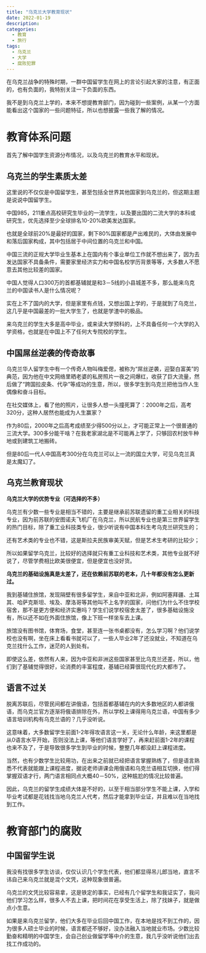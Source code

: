 ```yaml
---
title: "乌克兰大学教育现状"
date: 2022-01-19
description: 
categories:
  - 教育
  - 旅行
tags:
  - 乌克兰
  - 大学
  - 腐败犯罪
---
```


在乌克兰战争的特殊时期，一群中国留学生在网上的言论引起大家的注意，有正面的，也有负面的，我特别关注一下负面的东西。

我不是到乌克兰上学的，本来不想提教育部门，因为碰到一些案例，从某一个方面能看出这个国家的一些问题特征，所以也想披露一些我了解的情况。

# **教育体系问题**

首先了解中国学生资源分布情况，以及乌克兰的教育水平和现状。

## 乌克兰的学生素质太差

这里说的不仅仅是中国留学生，甚至包括全世界其他国家到乌克兰的，但这期主题是说说中国留学生。

中国985，211重点高校研究生毕业的一流学生，以及要出国的二流大学的本科或研究生，优先选择至少全球排名10-20%欧美发达国家。

也就是全球前20%是最好的国家，剩下80%国家都是产出难民的，大体由发展中和落后国家构成，其中包括居于中间位置的乌克兰和中国。

中国三流的正规大学毕业生基本上在国内有个事业单位工作就不想出来了，因为去发达国家不具备条件，需要家里经济实力和中国名校学历背景等等，大多数人不愿意去其他比较差的国家。

中国人觉得人口300万的首都基辅就是和3－5线的小县城差不多，那么能来乌克兰的中国读书人是什么情况呢？

实在上不了国内的大学，但是家里有点钱，又想出国上学的，于是就到了乌克兰，这几乎是中国最差的一批大学生了，也就是学渣中的极品。

来乌克兰的学生大多是高中毕业，或来读大学预科的，上不具备任何一个大学的入学资格，也就是在中国上不了任何大专院校的学生。

## 中国屌丝逆袭的传奇故事

乌克兰华人留学生中有一个传奇人物叫梅爱偲，被称为“屌丝逆袭，迎娶白富美”的典范，因为他在中文网络里晒老婆的私房照片一夜之间爆红，收获了巨大流量，然后做了“跨国拉皮条、代孕”等成功的生意，所以，很多学生到乌克兰把他当作人生偶像和奋斗目标。

在社交媒体上，看了他的照片，让很多人想一头撞死算了：2000年之后，高考320分，这种人居然也能成为人生赢家？

作为80后，2000年之后高考成绩至少得500分以上，才可能正常上一个很普通的三流大学。300多分能干啥？在我老家湖北是不可能再上学了，只够回农村放牛种地或到建筑工地搬砖。

但是80后一代人中国高考300分在乌克兰可以上一流的国立大学，可见乌克兰真是太魔幻了。

## 乌克兰教育现状

**乌克兰大学的优势专业（可选择的不多）**

乌克兰有少数一些专业是相当不错的，主要是继承前苏联遗留的重工业相关的科技专业，因为前苏联的安图诺夫飞机厂在乌克兰，所以民航专业也是第三世界留学生的热门目标，除了重工业科技类专业，很少听说有中国本科生考乌克兰研究生的；

还有艺术类的专业也不错，这是斯拉夫民族审美天赋，但是艺术生考研的比较少；

所以如果留学乌克兰，比较好的选择就只有重工业科技和艺术类，其他专业就不好说了，尽管学费相比欧美很便宜，但是便宜也没好货。

**乌克兰的基础设施真是太差了，还在依赖前苏联的老本，几十年都没有怎么更新过。**

我到基辅住旅馆，发现隔壁有很多留学生，来自中亚和北非，例如阿塞拜疆、土耳其、哈萨克斯坦、埃及、摩洛哥等其他叫不上名字的国家，问他们为什么不住学校宿舍，那不是更方便和经济实惠吗？学生们说学校宿舍太差了，很多基础设施没有，所以还不如在外面住旅馆，像上下班一样坐车去上课。

旅馆没有图书馆，体育场，食堂，甚至连一张书桌都没有，怎么学习啊？他们说学校也没有啊，坐在床上看看书就可以了，一些人毕业2年了还没就业，不知道在乌克兰找什么工作，迷茫的人到处有。

即使这么差，依然有人来，因为中亚和非洲这些国家甚至比乌克兰还差，所以，他们到了基辅觉得很好，论消费的丰富程度，基辅已经算很现代化的大都市了。

## 语言不过关

脱离苏联后，尽管民间都在讲俄语，包括首都基辅在内的大多数地区的人都讲俄语，而乌克兰官方逐渐将俄语排除在外，所以学校上课得用乌克兰语，中国有多少语言培训机构有乌克兰语的？几乎没听说。

这意味着，大多数留学生前面1-2年得攻语言这一关，无论什么年龄，来这里都是从0语言水平开始，否则没法上课，等他们语言学好了，再来赶前面1-2年的课程也来不及了，于是导致很多学生到毕业的时候，整整几年都没赶上课程进度。

当然，也有少数学生比较用功，在出来之前就已经把语言掌握熟练了，但是语言熟悉不代表就能跟上课程进度，据说老师讲课会用俄语和乌克兰语相互切换，他们得掌握双语才行，两门语言相同点大概40－50%，这种尴尬的情况比较普遍。

因此，乌克兰的留学生成绩大体是不好的，以至于相当部分学生不能上课，入学和毕业考试都是花钱找当地乌克兰人代考，然后才能拿到毕业证，并且难以在当地找到工作。

# 教育部门的腐败

## **中国留学生说**

我没有找很多学生访谈，仅仅认识几个学生代表，他们都显得吊儿郎当地，直言不讳自己来乌克兰就是混个文凭，这种现象很普遍。

乌克兰的文凭比较容易拿，这是铁定的事实，已经有几个留学生和我证实了，我问他们学习怎么样，很多人不去上课，把时间花在享受生活上，除了找妹子，就是做点小生意。 

如果是来乌克兰留学，他们大多在毕业后回中国工作，在本地是找不到工作的，因为很多人硕士毕业的时候，语言都还不够好，没办法融入当地就业市场。少数比较勤奋和精明的中国学生，会自己创业做留学等中介的生意，我几乎没听说他们出去找工作成功的。

